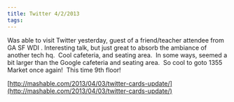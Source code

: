 ```yaml
---
title: Twitter 4/2/2013
tags: 
---
```

Was able to visit Twitter yesterday, guest of a friend/teacher attendee from GA SF WDI . Interesting talk, but just great to absorb the ambiance of another tech hq.  Cool cafeteria, and seating area.  In some ways, seemed a bit larger than the Google cafeteria and seating area.  So cool to goto 1355 Market once again!  This time 9th floor!  

[http://mashable.com/2013/04/03/twitter-cards-update/](http://mashable.com/2013/04/03/twitter-cards-update/)

